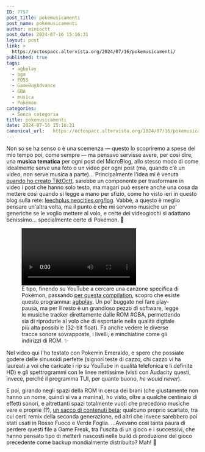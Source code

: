 ```yaml
---
ID: 7757
post_title: pokemusicamenti
post_name: pokemusicamenti
author: minioctt
post_date: 2024-07-16 15:16:31
layout: post
link: >
  https://octospacc.altervista.org/2024/07/16/pokemusicamenti/
published: true
tags:
  - agbplay
  - bgm
  - FOSS
  - GameBoyAdvance
  - GBA
  - musica
  - Pokémon
categories:
  - Senza categoria
title: pokemusicamenti
date: 2024-07-16 15:16:31
canonical_url:   https://octospacc.altervista.org/2024/07/16/pokemusicamenti/
---
```

<!-- wp:paragraph -->
<p>Non so se ha senso o è una scemenza — questo lo scopriremo a spese del mio tempo poi, come sempre — ma pensavo servisse avere, per così dire, una <strong>musica tematica</strong> per ogni post del MicroBlog, allo stesso modo di come idealmente serve una foto o un video per ogni post (ma, quando c'è un video, non serve musica a parte)... Principalmente l'idea mi è venuta <a href="/microblog-mirror/2024/05/13/dickcock-more-like-tiktoctt/">quando ho creato TiktOctt</a>, sarebbe un componente per trasformare in video i post che hanno solo testo, ma magari può essere anche una cosa da mettere così quando si legge a mano per sfizio, come ho visto ieri in questo blog sulla rete: <a href="https://leechplus.neocities.org/log">leechplus.neocities.org/log</a>. Vabbè, a questo è meglio pensare un'altra volta, ma il punto è che mi servono musiche un po' generiche se le voglio mettere al volo, e certe dei videogiochi si adattano benissimo... specialmente certe di Pokémon. 📢️</p>
<!-- /wp:paragraph -->

<!-- wp:paragraph -->
<p></p>
<!-- /wp:paragraph -->

<!-- wp:video {"id":7759,"loop":false} -->
<figure class="wp-block-video"><video controls src="{{site.cdnurl}}/assets/uploads/2024/07/simplescreenrecorder-2024-07-16_11.43.43.mp4"></video><figcaption class="wp-element-caption">E tipo, finendo su YouTube a cercare una canzone specifica di Pokémon, passando <a href="https://www.youtube.com/watch?v=iLd1OoCQNLs">per questa compilation</a>, scopro che esiste questo programma: <a href="https://memos.octt.eu.org/m/7ZCejBaK7ZU9TWmyedu3VU">agbplay</a>. Un po' buggato nel fare play-pausa, ma per il resto è un grandioso pezzo di software, legge le musiche tracker direttamente dalle ROM #GBA, permettendo sia di riprodurle al volo che di esportarle nella qualità digitale più alta possibile (32-bit float). Fa anche vedere le diverse tracce sonore sovrapposte, i livelli, e minchiatine come gli indirizzi di ROM. ✨️</figcaption></figure>
<!-- /wp:video -->

<!-- wp:paragraph -->
<p></p>
<!-- /wp:paragraph -->

<!-- wp:paragraph -->
<p>Nel video qui l'ho testato con Pokemin Emeraldo, e spero che possiate godere delle sinusoidi perfette (signori teste di cazzo, chi cazzo vi ha laureati a voi che caricate i rip su YouTube in qualità telefonica e li definite HD) e gli spettrogrammi con le linee nettissime (visti con Audacity questi, invece, perché il programma TUI, per quanto buono, <em>he would never</em>).</p>
<!-- /wp:paragraph -->

<!-- wp:paragraph -->
<p>E poi, girando negli spazi della ROM in cerca dei brani (che giustamente non hanno un nome, quindi si va a manina), ho visto, oltre a qualche centinaio di effetti sonori, e altrettanti spazi totalmente vuoti che precedono musiche vere e proprie (?), <a href="https://tcrf.net/Pok%C3%A9mon_Emerald#Unused_Music">un sacco di contenuti beta</a>; qualcuno proprio scartato, tra cui certi remix della seconda generazione, ed altri che invece sarebbero poi stati usati in Rosso Fuoco e Verde Foglia. ...Avevano così tanta paura di perdere questi file a Game Freak, tra l'uscita di un gioco e i successivi, che hanno pensato tipo di metterli nascosti nelle build di produzione del gioco precedente come backup mondialmente distribuito? Mah! 🤥️</p>
<!-- /wp:paragraph -->